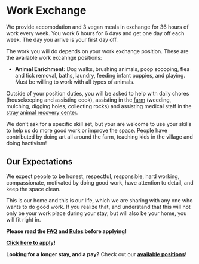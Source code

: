<!--

Title: Work Exchange

-->

Work Exchange
=========

We provide accomodation and 3 vegan meals in exchange for 36 hours of work every week. You work 6 hours for 6 days and get one day off each week. The day you arrive is your first day off.

The work you will do depends on your work exchange position. These are the available work excahnge positions:

* **Animal Enrichment:** Dog walks, brushing animals, poop scooping, flea and tick removal, baths, laundry, feeding infant puppies, and playing. Must be willing to work with all types of animals.


Outside of your position duties, you will be asked to help with daily chores (housekeeping and assisting cook), assisting in the [farm](/?p=farm) (weeding, mulching, digging holes, collecting rocks) and assisting medical staff in the [stray animal recovery center](/?p=recovery).

We don't ask for a specific skill set, but your are welcome to use your skills to help us do more good work or improve the space. People have contributed by doing art all around the farm, teaching kids in the village and doing hactivism!

Our Expectations
---------

We expect people to be honest, respectful, responsible, hard working, compassionate, motivated by doing good work, have attention to detail, and keep the space clean.

This is our home and this is our life, which we are sharing with any one who wants to do good work. If you realize that, and understand that this will not only be your work place during your stay, but will also be your home, you will fit right in.

**Please read the [FAQ](/?p=faq) and [Rules](/?p=rules) before applying!**

**[Click here to apply](https://goo.gl/9kJYdv)!** 

**Looking for a longer stay, and a pay?** Check out our [**available positions**](/?p=positions)!

<!--

why do it, what to expect, our expecations!

-->
